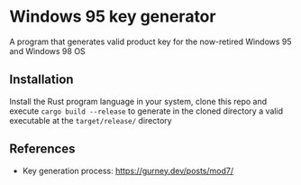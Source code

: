 # Windows 95 key generator

A program that generates valid product key for the now-retired Windows 95 and Windows 98 OS

## Installation

Install the Rust program language in your system, clone this repo and execute `cargo build --release` to generate in the cloned directory a valid executable at the `target/release/` directory

## References

- Key generation process: <https://gurney.dev/posts/mod7/>
